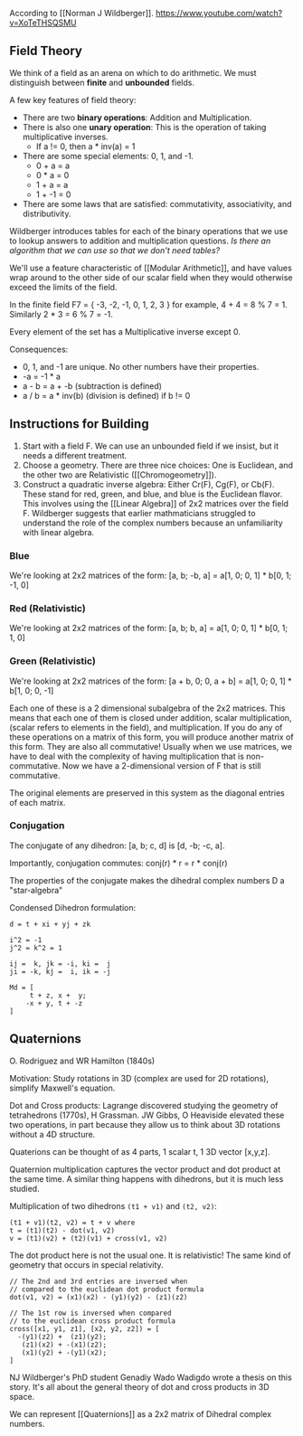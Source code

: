 According to [[Norman J Wildberger]].
https://www.youtube.com/watch?v=XoTeTHSQSMU

## Field Theory
We think of a field as an arena on which to do arithmetic. We must distinguish between **finite** and **unbounded** fields.

A few key features of field theory:
- There are two **binary operations**: Addition and Multiplication.
- There is also one **unary operation**: This is the operation of taking multiplicative inverses.
	- If a != 0, then a * inv(a) = 1
- There are some special elements: 0, 1, and -1.
	- 0 + a = a
	- 0 * a = 0
	- 1 + a = a
	- 1 + -1 = 0
- There are some laws that are satisfied: commutativity, associativity, and distributivity.

Wildberger introduces tables for each of the binary operations that we use to lookup answers to addition and multiplication questions. *Is there an algorithm that we can use so that we don't need tables?* 


We'll use a feature characteristic of [[Modular Arithmetic]], and have values wrap around to the other side of our scalar field when they would otherwise exceed the limits of the field.

In the finite field F7 = { -3, -2, -1, 0, 1, 2, 3 } for example,
4 + 4 = 8 % 7 = 1. Similarly 2 * 3 = 6 % 7 = -1.

Every element of the set has a Multiplicative inverse except 0.

Consequences:
- 0, 1, and -1 are unique. No other numbers have their properties.
- -a = -1 * a
- a - b = a + -b (subtraction is defined)
- a / b = a * inv(b) (division is defined) if b != 0

## Instructions for Building
1) Start with a field F. We can use an unbounded field if we insist, but it needs a different treatment.
2) Choose a geometry. There are three nice choices: One is Euclidean, and the other two are Relativistic ([[Chromogeometry]]).
3) Construct a quadratic inverse algebra: Either Cr(F), Cg(F), or Cb(F). These stand for red, green, and blue, and blue is the Euclidean flavor. This involves using the [[Linear Algebra]] of 2x2 matrices over the field F. Wildberger suggests that earlier mathmaticians struggled to understand the role of the complex numbers because an unfamiliarity with linear algebra.

### Blue
We're looking at 2x2 matrices of the form:
[a, b; -b, a] = a[1, 0; 0, 1] * b[0, 1; -1, 0]

### Red (Relativistic)
We're looking at 2x2 matrices of the form:
[a, b; b, a] = a[1, 0; 0, 1] * b[0, 1; 1, 0]

### Green (Relativistic)
We're looking at 2x2 matrices of the form:
[a + b, 0; 0, a + b] = a[1, 0; 0, 1] * b[1, 0; 0, -1]

Each one of these is a 2 dimensional subalgebra of the 2x2 matrices. This means that each one of them is closed under addition, scalar multiplication, (scalar refers to elements in the field), and multiplication. If you do any of these operations on a matrix of this form, you will produce another matrix of this form. They are also all commutative! Usually when we use matrices, we have to deal with the complexity of having multiplication that is non-commutative. Now we have a 2-dimensional version of F that is still commutative.

The original elements are preserved in this system as the diagonal entries of each matrix.

### Conjugation
The conjugate of any dihedron:
[a, b; c, d] is [d, -b; -c, a].

Importantly, conjugation commutes:
conj(r) * r = r * conj(r)

The properties of the conjugate makes the dihedral complex numbers D a "star-algebra"

Condensed Dihedron formulation:
```
d = t + xi + yj + zk

i^2 = -1
j^2 = k^2 = 1

ij =  k, jk = -i, ki =  j
ji = -k, kj =  i, ik = -j

Md = [
	 t + z, x +  y;
    -x + y, t + -z
]
```

## Quaternions
O. Rodriguez and WR Hamilton (1840s)

Motivation: Study rotations in 3D (complex are used for 2D rotations), simplify Maxwell's equation.

Dot and Cross products: Lagrange discovered studying the geometry of tetrahedrons (1770s), H Grassman. JW Gibbs, O Heaviside elevated these two operations, in part because they allow us to think about 3D rotations without a 4D structure.

Quaterions can be thought of as 4 parts, 1 scalar t, 1 3D vector [x,y,z].

Quaternion multiplication captures the vector product and dot product at the same time. A similar thing happens with dihedrons, but it is much less studied.

Multiplication of two dihedrons `(t1 + v1)` and `(t2, v2)`:

```
(t1 + v1)(t2, v2) = t + v where
t = (t1)(t2) - dot(v1, v2)
v = (t1)(v2) + (t2)(v1) + cross(v1, v2)
```

The dot product here is not the usual one. It is relativistic! The same kind of geometry that occurs in special relativity.

```
// The 2nd and 3rd entries are inversed when
// compared to the euclidean dot product formula
dot(v1, v2) = (x1)(x2) - (y1)(y2) - (z1)(z2)

// The 1st row is inversed when compared
// to the euclidean cross product formula
cross([x1, y1, z1], [x2, y2, z2]) = [
  -(y1)(z2) +  (z1)(y2);
   (z1)(x2) + -(x1)(z2);
   (x1)(y2) + -(y1)(x2);
]
```

NJ Wildberger's PhD student Genadiy Wado Wadigdo wrote a thesis on this story. It's all about the general theory of dot and cross products in 3D space.

We can represent [[Quaternions]] as a 2x2 matrix of Dihedral complex numbers. 
